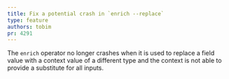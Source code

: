 ```yaml
---
title: Fix a potential crash in `enrich --replace`
type: feature
authors: tobim
pr: 4291
---
```


The `enrich` operator no longer crashes when it is used to replace a field value with a context value of a different type and the context is not able to provide a substitute for all inputs.
